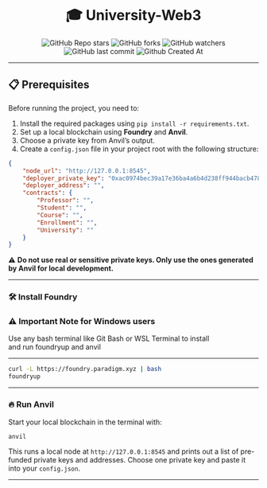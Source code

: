 <h1 align="center">🎓 University-Web3</h1>

<div align="center">

![GitHub Repo stars](https://img.shields.io/github/stars/FCI-Suez-2021-2025/University-Web3)
![GitHub forks](https://img.shields.io/github/forks/FCI-Suez-2021-2025/University-Web3)
![GitHub watchers](https://img.shields.io/github/watchers/FCI-Suez-2021-2025/University-Web3)
![GitHub last commit](https://img.shields.io/github/last-commit/FCI-Suez-2021-2025/University-Web3)
![Github Created At](https://img.shields.io/github/created-at/FCI-Suez-2021-2025/University-Web3?color=1a73e8)
</div>

---

## 📋 Prerequisites

Before running the project, you need to:

1. Install the required packages using `pip install -r requirements.txt`.
2. Set up a local blockchain using **Foundry** and **Anvil**.
3. Choose a private key from Anvil’s output.
4. Create a `config.json` file in your project root with the following structure:

```json
{
    "node_url": "http://127.0.0.1:8545",
    "deployer_private_key": "0xac0974bec39a17e36ba4a6b4d238ff944bacb478cbed5efcae784d7bf4f2ff80",
    "deployer_address": "",
    "contracts": {
        "Professor": "",
        "Student": "",
        "Course": "",
        "Enrollment": "",
        "University": ""
    }
}
```

⚠️ **Do not use real or sensitive private keys. Only use the ones generated by Anvil for local development.**

---

### 🛠 Install Foundry
### ⚠️ Important Note for Windows users

Use any bash terminal like Git Bash or WSL Terminal to install and run foundryup and anvil

---

```bash
curl -L https://foundry.paradigm.xyz | bash
foundryup
```

---

### 🔥 Run Anvil

Start your local blockchain in the terminal with:

```bash
anvil
```

This runs a local node at `http://127.0.0.1:8545` and prints out a list of pre-funded private keys and addresses. Choose one private key and paste it into your `config.json`.

---